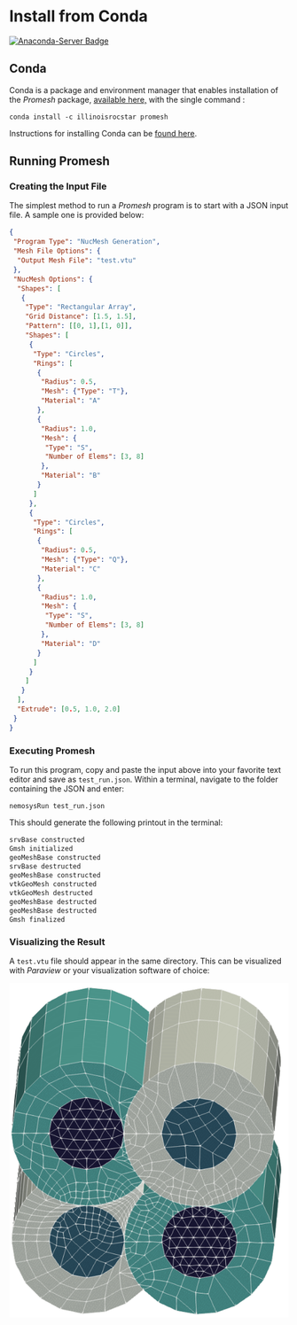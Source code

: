 # Install from Conda #

[![Anaconda-Server Badge](https://anaconda.org/illinoisrocstar/promesh/badges/installer/conda.svg)](https://anaconda.org/illinoisrocstar/promesh)

## Conda ##
Conda is a package and environment manager that enables installation of the *Promesh*
package, [available here,](https://anaconda.org/IllinoisRocstar/promesh) with the single command :
```commandline
conda install -c illinoisrocstar promesh 
```

Instructions for installing Conda can be [found here](https://docs.conda.io/projects/conda/en/latest/user-guide/install/index.html).

## Running Promesh ##


### Creating the Input File ###

The simplest method to run a *Promesh* program is to start with a JSON input
file. A sample one is provided below:

```json
{
 "Program Type": "NucMesh Generation",
 "Mesh File Options": {
  "Output Mesh File": "test.vtu"
 },
 "NucMesh Options": {
  "Shapes": [
   {
    "Type": "Rectangular Array",
    "Grid Distance": [1.5, 1.5],
    "Pattern": [[0, 1],[1, 0]],
    "Shapes": [
     {
      "Type": "Circles",
      "Rings": [
       {
        "Radius": 0.5,
        "Mesh": {"Type": "T"},
        "Material": "A"
       },
       {
        "Radius": 1.0,
        "Mesh": {
         "Type": "S",
         "Number of Elems": [3, 8]
        },
        "Material": "B"
       }
      ]
     },
     {
      "Type": "Circles",
      "Rings": [
       {
        "Radius": 0.5,
        "Mesh": {"Type": "Q"},
        "Material": "C"
       },
       {
        "Radius": 1.0,
        "Mesh": {
         "Type": "S",
         "Number of Elems": [3, 8]
        },
        "Material": "D"
       }
      ]
     }
    ]
   }
  ],
  "Extrude": [0.5, 1.0, 2.0]
 }
}
```

### Executing Promesh ###
To run this program, copy and paste the input above into your favorite text editor
and save as `test_run.json`. Within a terminal, navigate to the folder containing 
the JSON and enter:
```commandline
nemosysRun test_run.json
```
This should generate the following printout in the terminal:

```console
srvBase constructed
Gmsh initialized
geoMeshBase constructed
srvBase destructed
geoMeshBase constructed
vtkGeoMesh constructed
vtkGeoMesh destructed
geoMeshBase destructed
geoMeshBase destructed
Gmsh finalized
```

### Visualizing the Result ###
A `test.vtu` file should appear in the same directory. This can be visualized
with *Paraview* or your visualization software of choice:

![The test.vtu mesh generated with NucMesh](doc/images/installation_test_extruded.png)
